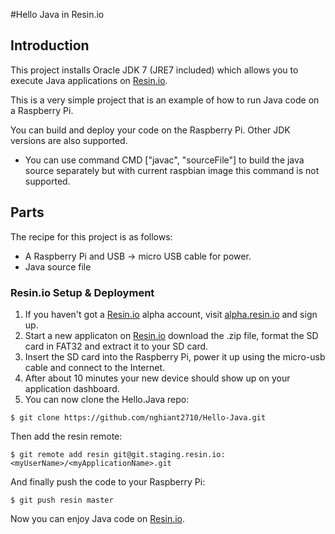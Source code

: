 #Hello Java in Resin.io

## Introduction

This project installs Oracle JDK 7 (JRE7 included) which allows you to execute Java applications on [Resin.io](http://resin.io).

This is a very simple project that is an example of how to run Java code on a Raspberry Pi. 

You can build and deploy your code on the Raspberry Pi. Other JDK versions are also supported.

* You can use command CMD ["javac", "sourceFile"] to build the java source separately but with current raspbian image this command is not supported.

## Parts

The recipe for this project is as follows:
* A Raspberry Pi and USB -> micro USB cable for power.
* Java source file

### Resin.io Setup & Deployment

1. If you haven't got a [Resin.io](http://resin.io) alpha account, visit [alpha.resin.io](http://alpha.resin.io) and sign up.
1. Start a new applicaton on [Resin.io](http://resin.io) download the .zip file, format the SD card in FAT32 and extract it to your SD card. 
1. Insert the SD card into the Raspberry Pi, power it up using the micro-usb cable and connect to the Internet.
1. After about 10 minutes your new device should show up on your application dashboard.
1. You can now clone the Hello.Java repo:

`$ git clone https://github.com/nghiant2710/Hello-Java.git`

Then add the resin remote:

`$ git remote add resin git@git.staging.resin.io:<myUserName>/<myApplicationName>.git`

And finally push the code to your Raspberry Pi:

`$ git push resin master`

Now you can enjoy Java code on [Resin.io](http://resin.io).